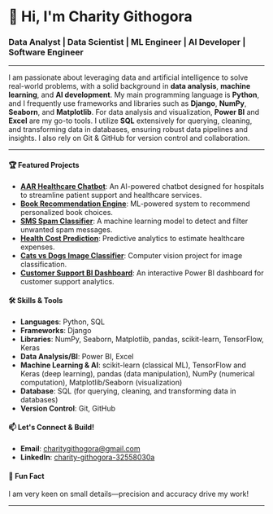 # 👋 Hi, I'm Charity Githogora

### Data Analyst | Data Scientist | ML Engineer | AI Developer | Software Engineer

---

I am passionate about leveraging data and artificial intelligence to solve real-world problems, with a solid background in **data analysis**, **machine learning**, and **AI development**. My main programming language is **Python**, and I frequently use frameworks and libraries such as **Django**, **NumPy**, **Seaborn**, and **Matplotlib**. For data analysis and visualization, **Power BI** and **Excel** are my go-to tools. I utilize **SQL** extensively for querying, cleaning, and transforming data in databases, ensuring robust data pipelines and insights. I also rely on Git & GitHub for version control and collaboration.

---



#### 🏆 Featured Projects

- **[AAR Healthcare Chatbot](https://github.com/Charity-Githogora/aar-healthcare-chatbot)**: An AI-powered chatbot designed for hospitals to streamline patient support and healthcare services.
- **[Book Recommendation Engine](https://github.com/Charity-Githogora/Book-Recommendation-Engine)**: ML-powered system to recommend personalized book choices.
- **[SMS Spam Classifier](https://github.com/Charity-Githogora/aar-healthcare-chatbot)**: A machine learning model to detect and filter unwanted spam messages.
- **[Health Cost Prediction](https://github.com/Charity-Githogora/health-cost-prediction)**: Predictive analytics to estimate healthcare expenses.
- **[Cats vs Dogs Image Classifier](https://github.com/Charity-Githogora/Cats-vs-Dogs-Image-Classifier)**: Computer vision project for image classification.
- **[Customer Support BI Dashboard](https://github.com/Charity-Githogora/customer-support-bi-dashboard)**: An interactive Power BI dashboard for customer support analytics.

#### 🛠️ Skills & Tools

- **Languages**: Python, SQL
- **Frameworks**: Django
- **Libraries**: NumPy, Seaborn, Matplotlib, pandas, scikit-learn, TensorFlow, Keras
- **Data Analysis/BI**: Power BI, Excel
- **Machine Learning & AI**: scikit-learn (classical ML), TensorFlow and Keras (deep learning), pandas (data manipulation), NumPy (numerical computation), Matplotlib/Seaborn (visualization)
- **Database**: SQL (for querying, cleaning, and transforming data in databases)
- **Version Control**: Git, GitHub

#### 📫 Let's Connect & Build!

- **Email**: charitygithogora@gmail.com
- **LinkedIn**: [charity-githogora-32558030a](https://www.linkedin.com/in/charity-githogora-32558030a/)


#### 🎉 Fun Fact

I am very keen on small details—precision and accuracy drive my work!

---
